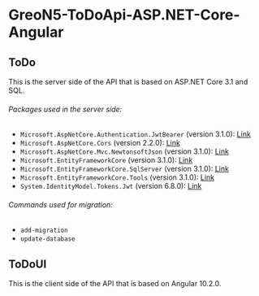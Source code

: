 # GreoN5-ToDoApi-ASP.NET-Core-Angular

## ToDo

This is the server side of the API that is based on ASP.NET Core 3.1 and SQL.

###### Packages used in the server side: 

- `Microsoft.AspNetCore.Authentication.JwtBearer` (version 3.1.0): [Link](https://www.nuget.org/packages/Microsoft.AspNetCore.Authentication.JwtBearer/)
- `Microsoft.AspNetCore.Cors` (version 2.2.0): [Link](https://www.nuget.org/packages/Microsoft.AspNetCore.Cors/)
- `Microsoft.AspNetCore.Mvc.NewtonsoftJson` (version 3.1.0): [Link](https://www.nuget.org/packages/Microsoft.AspNetCore.Mvc.NewtonsoftJson/)
- `Microsoft.EntityFrameworkCore` (version 3.1.0): [Link](https://www.nuget.org/packages/Microsoft.EntityFrameworkCore/)
- `Microsoft.EntityFrameworkCore.SqlServer` (version 3.1.0): [Link](https://www.nuget.org/packages/Microsoft.EntityFrameworkCore.SqlServer/)
- `Microsoft.EntityFrameworkCore.Tools` (version 3.1.0): [Link](https://www.nuget.org/packages/Microsoft.EntityFrameworkCore.Tools/)
- `System.IdentityModel.Tokens.Jwt` (version 6.8.0): [Link](https://www.nuget.org/packages/System.IdentityModel.Tokens.Jwt/)

###### Commands used for migration:

- `add-migration`
- `update-database` 

## ToDoUI

This is the client side of the API that is based on Angular 10.2.0.
